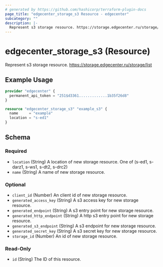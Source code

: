 ```yaml
---
# generated by https://github.com/hashicorp/terraform-plugin-docs
page_title: "edgecenter_storage_s3 Resource - edgecenter"
subcategory: ""
description: |-
  Represent s3 storage resource. https://storage.edgecenter.ru/storage/list
---
```


# edgecenter_storage_s3 (Resource)

Represent s3 storage resource. https://storage.edgecenter.ru/storage/list

## Example Usage

```terraform
provider "edgecenter" {
  permanent_api_token = "251$d3361.............1b35f26d8"
}

resource "edgecenter_storage_s3" "example_s3" {
  name     = "example"
  location = "s-ed1"
}
```

<!-- schema generated by tfplugindocs -->
## Schema

### Required

- `location` (String) A location of new storage resource. One of (s-ed1, s-darz1, s-ws1, s-dt2, s-drc2)
- `name` (String) A name of new storage resource.

### Optional

- `client_id` (Number) An client id of new storage resource.
- `generated_access_key` (String) A s3 access key for new storage resource.
- `generated_endpoint` (String) A s3 entry point for new storage resource.
- `generated_http_endpoint` (String) A http s3 entry point for new storage resource.
- `generated_s3_endpoint` (String) A s3 endpoint for new storage resource.
- `generated_secret_key` (String) A s3 secret key for new storage resource.
- `storage_id` (Number) An id of new storage resource.

### Read-Only

- `id` (String) The ID of this resource.
